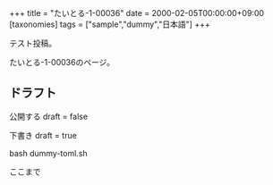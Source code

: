 +++
title = "たいとる-1-00036"
date = 2000-02-05T00:00:00+09:00
[taxonomies]
tags = ["sample","dummy","日本語"]
+++

テスト投稿。

たいとる-1-00036のページ。


## ドラフト

公開する
draft = false

下書き
draft = true

bash dummy-toml.sh

ここまで
